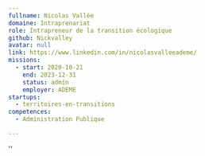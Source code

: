 ```yaml
---
fullname: Nicolas Vallée
domaine: Intraprenariat
role: Intrapreneur de la transition écologique
github: Nickvalley
avatar: null
link: https://www.linkedin.com/in/nicolasvalleeademe/
missions:
  - start: 2020-10-21
    end: 2023-12-31
    status: admin
    employer: ADEME
startups:
  - territoires-en-transitions
competences:
  - Administration Publique

---
```

''
